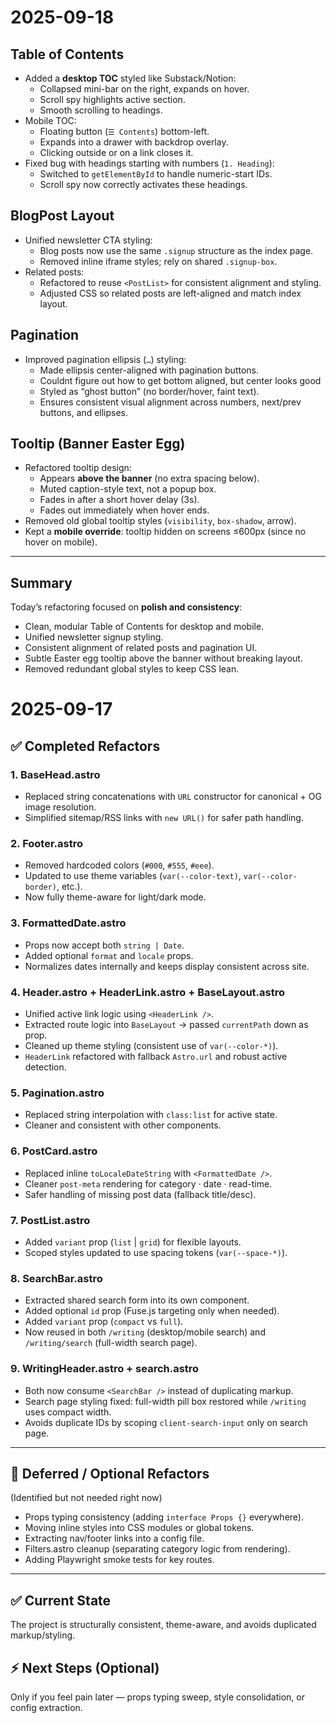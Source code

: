 

# 2025-09-18

## Table of Contents
- Added a **desktop TOC** styled like Substack/Notion:
  - Collapsed mini-bar on the right, expands on hover.
  - Scroll spy highlights active section.
  - Smooth scrolling to headings.
- Mobile TOC:
  - Floating button (`☰ Contents`) bottom-left.
  - Expands into a drawer with backdrop overlay.
  - Clicking outside or on a link closes it.
- Fixed bug with headings starting with numbers (`1. Heading`):
  - Switched to `getElementById` to handle numeric-start IDs.
  - Scroll spy now correctly activates these headings.

## BlogPost Layout
- Unified newsletter CTA styling:
  - Blog posts now use the same `.signup` structure as the index page.
  - Removed inline iframe styles; rely on shared `.signup-box`.
- Related posts:
  - Refactored to reuse `<PostList>` for consistent alignment and styling.
  - Adjusted CSS so related posts are left-aligned and match index layout.

## Pagination
- Improved pagination ellipsis (`…`) styling:
  - Made ellipsis center-aligned with pagination buttons. 
  - Couldnt figure out how to get bottom aligned, but center looks good
  - Styled as “ghost button” (no border/hover, faint text).
  - Ensures consistent visual alignment across numbers, next/prev buttons, and ellipses.

## Tooltip (Banner Easter Egg)
- Refactored tooltip design:
  - Appears **above the banner** (no extra spacing below).
  - Muted caption-style text, not a popup box.
  - Fades in after a short hover delay (3s).
  - Fades out immediately when hover ends.
- Removed old global tooltip styles (`visibility`, `box-shadow`, arrow).
- Kept a **mobile override**: tooltip hidden on screens ≤600px (since no hover on mobile).

---

## Summary
Today’s refactoring focused on **polish and consistency**:
- Clean, modular Table of Contents for desktop and mobile.
- Unified newsletter signup styling.
- Consistent alignment of related posts and pagination UI.
- Subtle Easter egg tooltip above the banner without breaking layout.
- Removed redundant global styles to keep CSS lean.

# 2025-09-17

## ✅ Completed Refactors

### 1. BaseHead.astro
- Replaced string concatenations with `URL` constructor for canonical + OG image resolution.
- Simplified sitemap/RSS links with `new URL()` for safer path handling.

### 2. Footer.astro
- Removed hardcoded colors (`#000`, `#555`, `#eee`).
- Updated to use theme variables (`var(--color-text)`, `var(--color-border)`, etc.).
- Now fully theme-aware for light/dark mode.

### 3. FormattedDate.astro
- Props now accept both `string | Date`.
- Added optional `format` and `locale` props.
- Normalizes dates internally and keeps display consistent across site.

### 4. Header.astro + HeaderLink.astro + BaseLayout.astro
- Unified active link logic using `<HeaderLink />`.
- Extracted route logic into `BaseLayout` → passed `currentPath` down as prop.
- Cleaned up theme styling (consistent use of `var(--color-*)`).
- `HeaderLink` refactored with fallback `Astro.url` and robust active detection.

### 5. Pagination.astro
- Replaced string interpolation with `class:list` for active state.
- Cleaner and consistent with other components.

### 6. PostCard.astro
- Replaced inline `toLocaleDateString` with `<FormattedDate />`.
- Cleaner `post-meta` rendering for category · date · read-time.
- Safer handling of missing post data (fallback title/desc).

### 7. PostList.astro
- Added `variant` prop (`list` | `grid`) for flexible layouts.
- Scoped styles updated to use spacing tokens (`var(--space-*)`).

### 8. SearchBar.astro
- Extracted shared search form into its own component.
- Added optional `id` prop (Fuse.js targeting only when needed).
- Added `variant` prop (`compact` vs `full`).
- Now reused in both `/writing` (desktop/mobile search) and `/writing/search` (full-width search page).

### 9. WritingHeader.astro + search.astro
- Both now consume `<SearchBar />` instead of duplicating markup.
- Search page styling fixed: full-width pill box restored while `/writing` uses compact width.
- Avoids duplicate IDs by scoping `client-search-input` only on search page.

---

## 🔧 Deferred / Optional Refactors
(Identified but not needed right now)

- Props typing consistency (adding `interface Props {}` everywhere).
- Moving inline styles into CSS modules or global tokens.
- Extracting nav/footer links into a config file.
- Filters.astro cleanup (separating category logic from rendering).
- Adding Playwright smoke tests for key routes.

---

## ✅ Current State
The project is structurally consistent, theme-aware, and avoids duplicated markup/styling.  

## ⚡ Next Steps (Optional)
Only if you feel pain later — props typing sweep, style consolidation, or config extraction.
